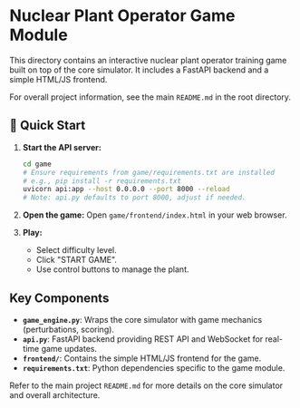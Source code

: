 # Nuclear Plant Operator Game Module

This directory contains an interactive nuclear plant operator training game built on top of the core simulator. It includes a FastAPI backend and a simple HTML/JS frontend.

For overall project information, see the main `README.md` in the root directory.

## 🚀 Quick Start

1.  **Start the API server:**
    ```bash
    cd game
    # Ensure requirements from game/requirements.txt are installed
    # e.g., pip install -r requirements.txt
    uvicorn api:app --host 0.0.0.0 --port 8000 --reload 
    # Note: api.py defaults to port 8000, adjust if needed.
    ```

2.  **Open the game:**
    Open `game/frontend/index.html` in your web browser.

3.  **Play:**
    - Select difficulty level.
    - Click "START GAME".
    - Use control buttons to manage the plant.

## Key Components
- **`game_engine.py`**: Wraps the core simulator with game mechanics (perturbations, scoring).
- **`api.py`**: FastAPI backend providing REST API and WebSocket for real-time game updates.
- **`frontend/`**: Contains the simple HTML/JS frontend for the game.
- **`requirements.txt`**: Python dependencies specific to the game module.

Refer to the main project `README.md` for more details on the core simulator and overall architecture.
